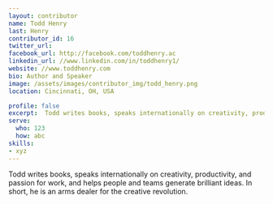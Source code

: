 ```yaml
---
layout: contributor
name: Todd Henry
last: Henry
contributor_id: 16
twitter_url: 
facebook_url: http://facebook.com/toddhenry.ac
linkedin_url: //www.linkedin.com/in/toddhenry1/
website: //www.toddhenry.com
bio: Author and Speaker
image: /assets/images/contributor_img/todd_henry.png
location: Cincinnati, OH, USA

profile: false
excerpt:  Todd writes books, speaks internationally on creativity, productivity, and passion for work, and helps people and teams generate brilliant ideas. 
serve:
  who: 123
  how: abc
skills:
- xyz
---
```


Todd writes books, speaks internationally on creativity, productivity, and passion for work, and helps people and teams generate brilliant ideas. In short, he is an arms dealer for the creative revolution.